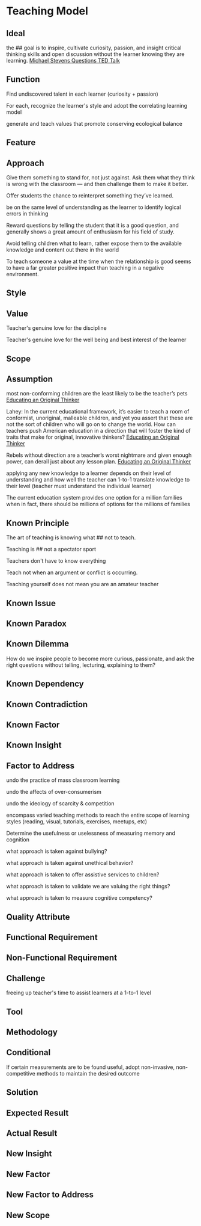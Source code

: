 # Teaching Model

## Ideal

the ## goal is to inspire, cultivate curiosity, passion, and insight critical
thinking skills and open discussion without the learner knowing they are
learning. [Michael Stevens Questions TED Talk]()

## Function

Find undiscovered talent in each learner (curiosity + passion)

For each, recognize the learner's style and adopt the correlating learning model

generate and teach values that promote conserving ecological balance

## Feature

## Approach

Give them something to stand for, not just against. Ask them what they think is
wrong with the classroom — and then challenge them to make it better.

Offer students the chance to reinterpret something they’ve learned.

be on the same level of understanding as the learner to identify logical errors
in thinking

Reward questions by telling the student that it is a good question, and
generally shows a great amount of enthusiasm for his field of study.

Avoid telling children what to learn, rather expose them to the available
knowledge and content out there in the world

To teach someone a value at the time when the relationship is good seems to have
a far greater positive impact than teaching in a negative environment.

## Style

## Value

Teacher's genuine love for the discipline

Teacher's genuine love for the well being and best interest of the learner

## Scope

## Assumption

most non-conforming children are the least likely to be the teacher’s pets
[Educating an Original Thinker](https://www.theatlantic.com/education/archive/2016/02/educating-an-original-thinker/462468/)

Lahey: In the current educational framework, it’s easier to teach a room of
conformist, unoriginal, malleable children, and yet you assert that these are
not the sort of children who will go on to change the world. How can teachers
push American education in a direction that will foster the kind of traits that
make for original, innovative thinkers?
[Educating an Original Thinker](https://www.theatlantic.com/education/archive/2016/02/educating-an-original-thinker/462468/)

Rebels without direction are a teacher’s worst nightmare and given enough power,
can derail just about any lesson plan.
[Educating an Original Thinker](https://www.theatlantic.com/education/archive/2016/02/educating-an-original-thinker/462468/)

applying any new knowledge to a learner depends on their level of understanding
and how well the teacher can 1-to-1 translate knowledge to their level (teacher
must understand the individual learner)

The current education system provides one option for a million families when in
fact, there should be millions of options for the millions of families

## Known Principle

The art of teaching is knowing what ## not to teach.

Teaching is ## not a spectator sport

Teachers don't have to know everything

Teach not when an argument or conflict is occurring.

Teaching yourself does not mean you are an amateur teacher

## Known Issue

## Known Paradox

## Known Dilemma

How do we inspire people to become more curious, passionate, and ask the right
questions without telling, lecturing, explaining to them?

## Known Dependency

## Known Contradiction

## Known Factor

## Known Insight

## Factor to Address

undo the practice of mass classroom learning

undo the affects of over-consumerism

undo the ideology of scarcity & competition

encompass varied teaching methods to reach the entire scope of learning styles
(reading, visual, tutorials, exercises, meetups, etc)

Determine the usefulness or uselessness of measuring memory and cognition

what approach is taken against bullying?

what approach is taken against unethical behavior?

what approach is taken to offer assistive services to children?

what approach is taken to validate we are valuing the right things?

what approach is taken to measure cognitive competency?

## Quality Attribute

## Functional Requirement

## Non-Functional Requirement

## Challenge

freeing up teacher's time to assist learners at a 1-to-1 level

## Tool

## Methodology

## Conditional

If certain measurements are to be found useful, adopt non-invasive,
non-competitive methods to maintain the desired outcome

## Solution

## Expected Result

## Actual Result

## New Insight

## New Factor

## New Factor to Address

## New Scope
